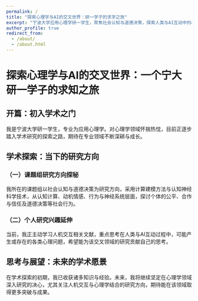 ```yaml
---
permalink: /
title: "探索心理学与AI的交叉世界：研一学子的求学之旅"
excerpt: "宁波大学应用心理学研一学生，聚焦社会认知与道德决策，探索人类与AI互动中的心理问题"
author_profile: true
redirect_from: 
  - /about/
  - /about.html
---
```


# 探索心理学与AI的交叉世界：一个宁大研一学子的求知之旅

## 开篇：初入学术之门
我是宁波大学研一学生，专业为应用心理学。对心理学领域怀揣热忱，目前正逐步踏入学术研究的探索之路，期待在专业领域不断深耕与成长。

## 学术探索：当下的研究方向
### （一）课题组研究方向探秘
我所在的课题组以社会认知与道德决策为研究方向，采用计算建模方法与认知神经科学技术，从认知计算、动机情感、行为与神经系统层面，探讨个体的公平、合作与信任及道德决策等社会行为。

### （二）个人研究兴趣延伸
当前，我正主动学习人机交互相关文献，重点思考在人类与AI互动过程中，可能产生或存在的各类心理问题，希望能为该交叉领域的研究贡献自己的思考。

## 思考与展望：未来的学术愿景
在学术探索的初期，我已收获诸多知识与经验。未来，我将继续坚定在心理学领域深入研究的决心，尤其关注人机交互与心理学结合的研究方向，期待能在该领域取得更多突破与成果。
